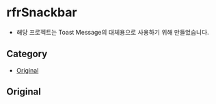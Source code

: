 # rfrSnackbar

- 해당 프로젝트는 Toast Message의 대체용으로 사용하기 위해 만들었습니다.

## Category

- [Original](#original)

## Original
